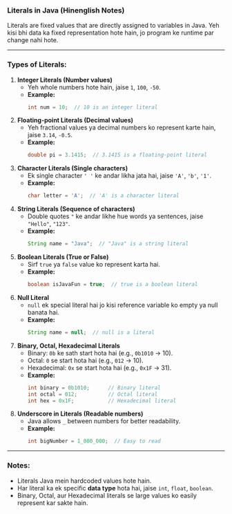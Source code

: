 ### **Literals in Java (Hinenglish Notes)**

Literals are fixed values that are directly assigned to variables in Java. Yeh kisi bhi data ka fixed representation hote hain, jo program ke runtime par change nahi hote.

---

### **Types of Literals:**

1. **Integer Literals (Number values)**
   * Yeh whole numbers hote hain, jaise `1`, `100`, `-50`.
   * **Example:**
     ```java
     int num = 10;  // 10 is an integer literal
     ```
2. **Floating-point Literals (Decimal values)**
   * Yeh fractional values ya decimal numbers ko represent karte hain, jaise `3.14`, `-0.5`.
   * **Example:**
     ```java
     double pi = 3.1415;  // 3.1415 is a floating-point literal
     ```
3. **Character Literals (Single characters)**
   * Ek single character `' '` ke andar likha jata hai, jaise `'A'`, `'b'`, `'1'`.
   * **Example:**
     ```java
     char letter = 'A';  // 'A' is a character literal
     ```
4. **String Literals (Sequence of characters)**
   * Double quotes `"` ke andar likhe hue words ya sentences, jaise `"Hello"`, `"123"`.
   * **Example:**
     ```java
     String name = "Java";  // "Java" is a string literal
     ```
5. **Boolean Literals (True or False)**
   * Sirf `true` ya `false` value ko represent karta hai.
   * **Example:**
     ```java
     boolean isJavaFun = true;  // true is a boolean literal
     ```
6. **Null Literal**
   * `null` ek special literal hai jo kisi reference variable ko empty ya null banata hai.
   * **Example:**
     ```java
     String name = null;  // null is a literal
     ```
7. **Binary, Octal, Hexadecimal Literals**
   * Binary: `0b` ke sath start hota hai (e.g., `0b1010` -> 10).
   * Octal: `0` se start hota hai (e.g., `012` -> 10).
   * Hexadecimal: `0x` se start hota hai (e.g., `0x1F` -> 31).
   * **Example:**
     ```java
     int binary = 0b1010;      // Binary literal
     int octal = 012;          // Octal literal
     int hex = 0x1F;           // Hexadecimal literal
     ```
8. **Underscore in Literals (Readable numbers)**
   * Java allows `_` between numbers for better readability.
   * **Example:**
     ```java
     int bigNumber = 1_000_000;  // Easy to read
     ```

---

### **Notes:**

* Literals Java mein hardcoded values hote hain.
* Har literal ka ek specific **data type** hota hai, jaise `int`, `float`, `boolean`.
* Binary, Octal, aur Hexadecimal literals se large values ko easily represent kar sakte hain.
